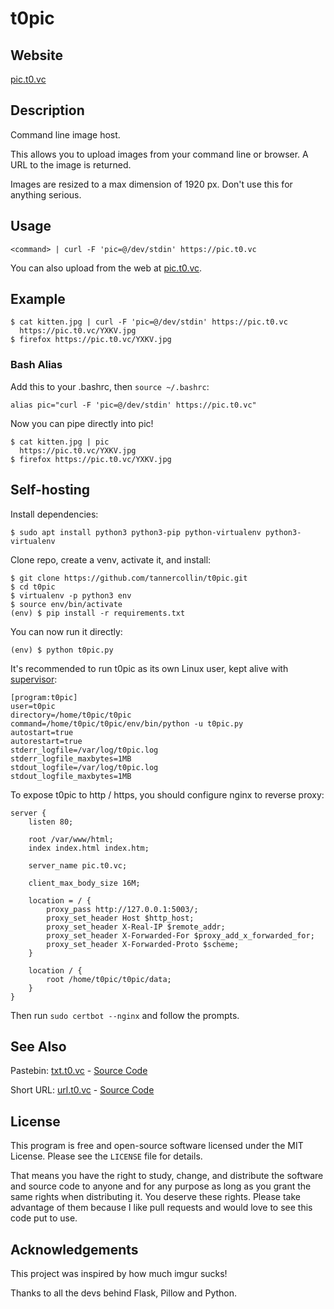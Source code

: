 # t0pic

## Website

[pic.t0.vc](https://pic.t0.vc)

## Description

Command line image host.

This allows you to upload images from your command line or browser. A URL to the image is returned.

Images are resized to a max dimension of 1920 px. Don't use this for anything serious.

## Usage

`<command> | curl -F 'pic=@/dev/stdin' https://pic.t0.vc`

You can also upload from the web at [pic.t0.vc](https://pic.t0.vc).

## Example

```text
$ cat kitten.jpg | curl -F 'pic=@/dev/stdin' https://pic.t0.vc
  https://pic.t0.vc/YXKV.jpg
$ firefox https://pic.t0.vc/YXKV.jpg
```

### Bash Alias

Add this to your .bashrc, then `source ~/.bashrc`:

```text
alias pic="curl -F 'pic=@/dev/stdin' https://pic.t0.vc"
```

Now you can pipe directly into pic!

```text
$ cat kitten.jpg | pic
  https://pic.t0.vc/YXKV.jpg
$ firefox https://pic.t0.vc/YXKV.jpg
```

## Self-hosting

Install dependencies:
```text
$ sudo apt install python3 python3-pip python-virtualenv python3-virtualenv
```

Clone repo, create a venv, activate it, and install:
```text
$ git clone https://github.com/tannercollin/t0pic.git
$ cd t0pic
$ virtualenv -p python3 env
$ source env/bin/activate
(env) $ pip install -r requirements.txt
```

You can now run it directly:
```text
(env) $ python t0pic.py
```

It's recommended to run t0pic as its own Linux user, kept alive with [supervisor](https://pypi.org/project/supervisor/):
```text
[program:t0pic]
user=t0pic
directory=/home/t0pic/t0pic
command=/home/t0pic/t0pic/env/bin/python -u t0pic.py
autostart=true
autorestart=true
stderr_logfile=/var/log/t0pic.log
stderr_logfile_maxbytes=1MB
stdout_logfile=/var/log/t0pic.log
stdout_logfile_maxbytes=1MB
```

To expose t0pic to http / https, you should configure nginx to reverse proxy:
```text
server {
    listen 80;

    root /var/www/html;
    index index.html index.htm;

    server_name pic.t0.vc;

    client_max_body_size 16M;

    location = / {
        proxy_pass http://127.0.0.1:5003/;
        proxy_set_header Host $http_host;
        proxy_set_header X-Real-IP $remote_addr;
        proxy_set_header X-Forwarded-For $proxy_add_x_forwarded_for;
        proxy_set_header X-Forwarded-Proto $scheme;
    }

    location / {
        root /home/t0pic/t0pic/data;
    }
}
```

Then run `sudo certbot --nginx` and follow the prompts.

## See Also

Pastebin: [txt.t0.vc](https://txt.t0.vc) - [Source Code](https://github.com/tannercollin/t0txt)

Short URL: [url.t0.vc](https://url.t0.vc) - [Source Code](https://github.com/tannercollin/t0url)

## License
This program is free and open-source software licensed under the MIT License. Please see the `LICENSE` file for details.

That means you have the right to study, change, and distribute the software and source code to anyone and for any purpose as long as you grant the same rights when distributing it. You deserve these rights. Please take advantage of them because I like pull requests and would love to see this code put to use.

## Acknowledgements

This project was inspired by how much imgur sucks!

Thanks to all the devs behind Flask, Pillow and Python.
